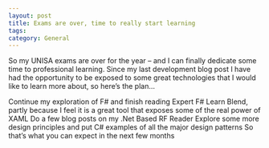 ```yaml
---
layout: post
title: Exams are over, time to really start learning
tags: 
category: General
---
```

So my UNISA exams are over for the year – and I can finally dedicate some time to professional learning. Since my last development blog post I have had the opportunity to be exposed to some great technologies that I would like to learn more about, so here’s the plan…

Continue my exploration of F# and finish reading Expert F#
Learn Blend, partly because I feel it is a great tool that exposes some of the real power of XAML
Do a few blog posts on my .Net Based RF Reader
Explore some more design principles and put C# examples of all the major design patterns
So that’s what you can expect in the next few months
